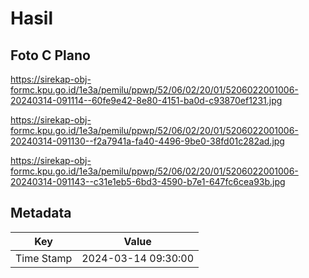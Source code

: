 # Hasil

## Foto C Plano

https://sirekap-obj-formc.kpu.go.id/1e3a/pemilu/ppwp/52/06/02/20/01/5206022001006-20240314-091114--60fe9e42-8e80-4151-ba0d-c93870ef1231.jpg

https://sirekap-obj-formc.kpu.go.id/1e3a/pemilu/ppwp/52/06/02/20/01/5206022001006-20240314-091130--f2a7941a-fa40-4496-9be0-38fd01c282ad.jpg

https://sirekap-obj-formc.kpu.go.id/1e3a/pemilu/ppwp/52/06/02/20/01/5206022001006-20240314-091143--c31e1eb5-6bd3-4590-b7e1-647fc6cea93b.jpg


## Metadata

| Key        | Value               |
| ---------- | ------------------- |
| Time Stamp | 2024-03-14 09:30:00 |



